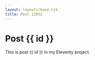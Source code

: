 ```yaml
---
layout: layouts/base.njk
title: Post 13952
---
```


# Post {{ id }}

This is post {{ id }} in my Eleventy project.
